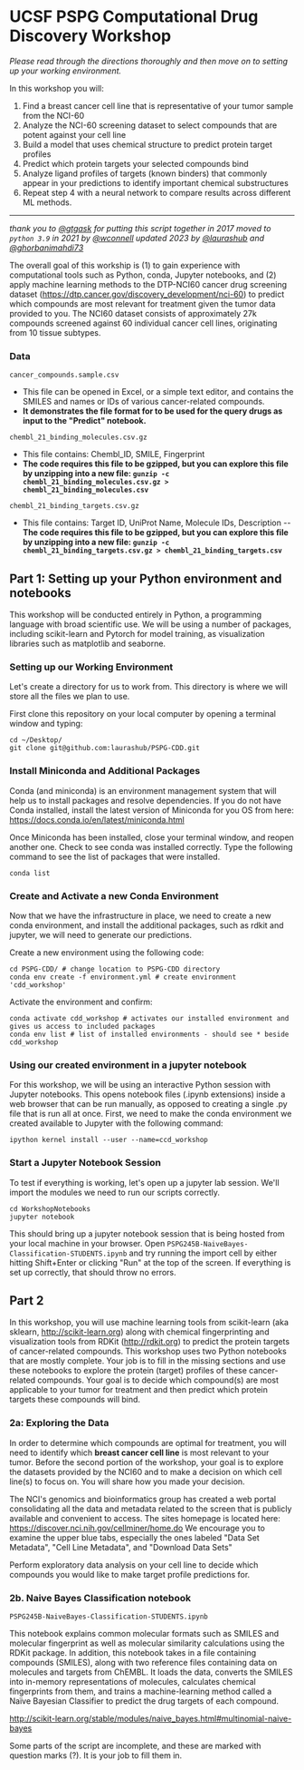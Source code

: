 # UCSF PSPG Computational Drug Discovery Workshop
*Please read through the directions thoroughly and then move on to setting up your working environment.*

In this workshop you will:

1. Find a breast cancer cell line that is representative of your tumor sample from the NCI-60
2. Analyze the NCI-60 screening dataset to select compounds that are potent against your cell line
3. Build a model that uses chemical structure to predict protein target profiles
4. Predict which protein targets your selected compounds bind
5. Analyze ligand profiles of targets (known binders) that commonly appear in your predictions to identify important chemical substructures 
6. Repeat step 4 with a neural network to compare results across different ML methods.

---

*thank you to [@gtgask](https://github.com/gtgask) for putting this script together in 2017*
*moved to `python 3.9` in 2021 by [@wconnell](https://github.com/wconnell)*
*updated 2023 by [@laurashub](https://github.com/laurashub) and [@ghorbanimahdi73](https://github.com/ghorbanimahdi73)*

The overall goal of this workship is (1) to gain experience with computational tools such as Python, conda, Jupyter notebooks, and (2) apply machine learning methods to the DTP-NCI60 cancer drug screening dataset (https://dtp.cancer.gov/discovery_development/nci-60) to predict which compounds are most relevant for treatment given the tumor data provided to you. The NCI60 dataset consists of approximately 27k compounds screened against 60 individual cancer cell lines, originating from 10 tissue subtypes. 

### Data
`cancer_compounds.sample.csv`
- This file can be opened in Excel, or a simple text editor, and contains the SMILES and names or IDs of various cancer-related compounds.
- **It demonstrates the file format for to be used for the query drugs as input to the "Predict" notebook.**

`chembl_21_binding_molecules.csv.gz`
- This file contains: Chembl_ID, SMILE, Fingerprint
- **The code requires this file to be gzipped, but you can explore this file by unzipping into a new file: `gunzip -c chembl_21_binding_molecules.csv.gz > chembl_21_binding_molecules.csv`**

`chembl_21_binding_targets.csv.gz`
- This file contains: Target ID, UniProt Name, Molecule IDs, Description
--**The code requires this file to be gzipped, but you can explore this file by unzipping into a new file: `gunzip -c chembl_21_binding_targets.csv.gz > chembl_21_binding_targets.csv`**

## Part 1: Setting up your Python environment and notebooks
This workshop will be conducted entirely in Python, a programming language with broad scientific use. We will be using a number of packages, including scikit-learn and Pytorch for model training, as visualization libraries such as matplotlib and seaborne. 

### Setting up our Working Environment
Let's create a directory for us to work from. This directory is where we will store all the files we plan to use.

First clone this repository on your local computer by opening a terminal window and typing:
    
    cd ~/Desktop/
    git clone git@github.com:laurashub/PSPG-CDD.git

### Install Miniconda and Additional Packages
Conda (and miniconda) is an environment management system that will help us to install packages and resolve dependencies. If you do not have Conda installed, install the latest version of Miniconda for you OS from here: https://docs.conda.io/en/latest/miniconda.html

Once Miniconda has been installed, close your terminal window, and reopen another one. Check to see conda was installed correctly. Type the following command to see the list of packages that were installed.

    conda list

### Create and Activate a new Conda Environment
Now that we have the infrastructure in place, we need to create a new conda environment, and install the additional packages, such as rdkit and jupyter, we will need to generate our predictions.

Create a new environment using the following code:

    cd PSPG-CDD/ # change location to PSPG-CDD directory
    conda env create -f environment.yml # create environment 'cdd_workshop'
    
Activate the environment and confirm:

    conda activate cdd_workshop # activates our installed environment and gives us access to included packages
    conda env list # list of installed environments - should see * beside cdd_workshop

### Using our created environment in a jupyter notebook

For this workshop, we will be using an interactive Python session with Jupyter notebooks. This opens notebook files (.ipynb extensions) inside a web browser that can be run manually, as opposed to creating a single .py file that is run all at once. First, we need to make the conda environment we created available to Jupyter with the following command:

    ipython kernel install --user --name=ccd_workshop 

### Start a Jupyter Notebook Session
To test if everything is working, let's open up a jupyter lab session. We'll import the modules we need to run our scripts correctly.

    cd WorkshopNotebooks
    jupyter notebook

This should bring up a jupyter notebook session that is being hosted from your local machine in your browser. Open `PSPG245B-NaiveBayes-Classification-STUDENTS.ipynb` and try running the import cell by either hitting Shift+Enter or clicking "Run" at the top of the screen. If everything is set up correctly, that should throw no errors.


## Part 2
In this workshop, you will use machine learning tools from scikit-learn (aka sklearn, http://scikit-learn.org) along with chemical fingerprinting and visualization tools from RDKit (http://rdkit.org) to predict the protein targets of cancer-related compounds. This workshop uses two Python notebooks that are mostly complete. Your job is to fill in the missing sections and use these notebooks to explore the protein (target) profiles of these cancer-related compounds. Your goal is to decide which compound(s) are most applicable to your tumor for treatment and then predict which protein targets these compounds will bind.

### 2a: Exploring the Data
In order to determine which compounds are optimal for treatment, you will need to identify which **breast cancer cell line** is most relevant to your tumor. Before the second portion of the workshop, your goal is to explore the datasets provided by the NCI60 and to make a decision on which cell line(s) to focus on. You will share how you made your decision.

The NCI's genomics and bioinformatics group has created a web portal consolidating all the data and metadata related to the screen that is publicly available and convenient to access. The sites homepage is located here: https://discover.nci.nih.gov/cellminer/home.do We encourage you to examine the upper blue tabs, especially the ones labeled "Data Set Metadata", "Cell Line Metadata", and "Download Data Sets"

Perform exploratory data analysis on your cell line to decide which compounds you would like to make target profile predictions for.

### 2b. Naive Bayes Classification notebook

`PSPG245B-NaiveBayes-Classification-STUDENTS.ipynb`

This notebook explains common molecular formats such as SMILES and molecular fingerprint as well as molecular similarity calculations using the RDKit package. In addition, this notebook takes in a file containing compounds (SMILES), along with two reference files containing data on molecules and targets from ChEMBL. It loads the data, converts the SMILES into in-memory representations of molecules, calculates chemical fingerprints from them, and trains a machine-learning method called a Naïve Bayesian Classifier to predict the drug targets of each compound.

http://scikit-learn.org/stable/modules/naive_bayes.html#multinomial-naive-bayes

Some parts of the script are incomplete, and these are marked with question marks (?). It is your job to fill them in.




